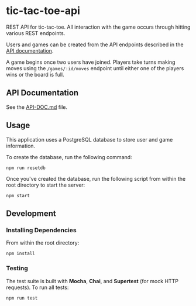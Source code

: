 # tic-tac-toe-api

REST API for tic-tac-toe. All interaction with the game occurs through hitting various REST endpoints.

Users and games can be created from the API endpoints described in the [API documentation](API-DOC.md). 

A game begins once two users have joined. Players take turns making moves using the ```/games/:id/moves``` endpoint until either one of the players wins or the board is full.

## API Documentation

See the [API-DOC.md](API-DOC.md) file.

## Usage

This application uses a PostgreSQL database to store user and game information.

To create the database, run the following command:
```
npm run resetdb
```

Once you've created the database, run the following script from within the root directory to start the server:
```
npm start
```

## Development

### Installing Dependencies

From within the root directory:

```
npm install
```

### Testing

The test suite is built with **Mocha**, **Chai**, and **Supertest** (for mock HTTP requests). To run all tests:

```
npm run test
```

